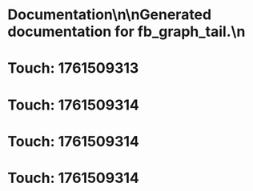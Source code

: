 # Documentation\n\nGenerated documentation for fb_graph_tail.\n

# Touch: 1761509313

# Touch: 1761509314

# Touch: 1761509314

# Touch: 1761509314
